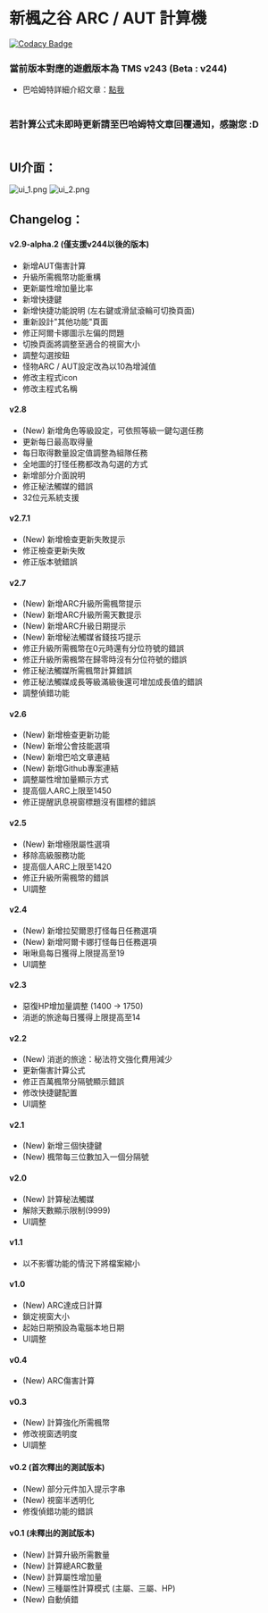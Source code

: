 新楓之谷 ARC / AUT 計算機
=====

[![Codacy Badge](https://api.codacy.com/project/badge/Grade/020d720a719a400082f1ef7b1d1aa39e)](https://www.codacy.com/app/WhatTheBlock/MapleStory-ARC-Calculator?utm_source=github.com&amp;utm_medium=referral&amp;utm_content=WhatTheBlock/MapleStory-ARC-Calculator&amp;utm_campaign=Badge_Grade)

### 當前版本對應的遊戲版本為 TMS v243 (Beta : v244)

- 巴哈姆特詳細介紹文章：[點我](https://forum.gamer.com.tw/C.php?bsn=7650&snA=1000541) <br><br>

### 若計算公式未即時更新請至巴哈姆特文章回覆通知，感謝您 :D <br><br>

UI介面：
----
![ui_1.png](/ui_1.png)
![ui_2.png](/ui_2.png)

Changelog：
----

#### v2.9-alpha.2 (僅支援v244以後的版本)
- 新增AUT傷害計算
- 升級所需楓幣功能重構
- 更新屬性增加量比率
- 新增快捷鍵 
- 新增快捷功能說明 (左右鍵或滑鼠滾輪可切換頁面)
- 重新設計"其他功能"頁面
- 修正阿爾卡娜圖示左偏的問題
- 切換頁面將調整至適合的視窗大小
- 調整勾選按鈕
- 怪物ARC / AUT設定改為以10為增減值
- 修改主程式icon
- 修改主程式名稱

#### v2.8
- (New) 新增角色等級設定，可依照等級一鍵勾選任務
- 更新每日最高取得量
- 每日取得數量設定值調整為組隊任務
- 全地圖的打怪任務都改為勾選的方式
- 新增部分介面說明
- 修正秘法觸媒的錯誤
- 32位元系統支援

#### v2.7.1
- (New) 新增檢查更新失敗提示
- 修正檢查更新失敗
- 修正版本號錯誤

#### v2.7
- (New) 新增ARC升級所需楓幣提示
- (New) 新增ARC升級所需天數提示
- (New) 新增ARC升級日期提示
- (New) 新增秘法觸媒省錢技巧提示
- 修正升級所需楓幣在0元時還有分位符號的錯誤
- 修正升級所需楓幣在歸零時沒有分位符號的錯誤
- 修正秘法觸媒所需楓幣計算錯誤
- 修正秘法觸媒成長等級滿級後還可增加成長值的錯誤
- 調整偵錯功能

#### v2.6
- (New) 新增檢查更新功能
- (New) 新增公會技能選項
- (New) 新增巴哈文章連結
- (New) 新增Github專案連結
- 調整屬性增加量顯示方式
- 提高個人ARC上限至1450
- 修正提醒訊息視窗標題沒有圖標的錯誤

#### v2.5
- (New) 新增極限屬性選項
- 移除高級服務功能
- 提高個人ARC上限至1420
- 修正升級所需楓幣的錯誤
- UI調整

#### v2.4
- (New) 新增拉契爾恩打怪每日任務選項
- (New) 新增阿爾卡娜打怪每日任務選項
- 啾啾島每日獲得上限提高至19
- UI調整

#### v2.3
- 惡復HP增加量調整 (1400 → 1750)
- 消逝的旅途每日獲得上限提高至14

#### v2.2
- (New) 消逝的旅途：秘法符文強化費用減少
- 更新傷害計算公式
- 修正百萬楓幣分隔號顯示錯誤
- 修改快捷鍵配置
- UI調整

#### v2.1
- (New) 新增三個快捷鍵
- (New) 楓幣每三位數加入一個分隔號

#### v2.0
- (New) 計算秘法觸媒
- 解除天數顯示限制(9999)
- UI調整


#### v1.1
- 以不影響功能的情況下將檔案縮小

#### v1.0
- (New) ARC達成日計算
- 鎖定視窗大小
- 起始日期預設為電腦本地日期
- UI調整

#### v0.4
- (New) ARC傷害計算

#### v0.3
- (New) 計算強化所需楓幣
- 修改視窗透明度
- UI調整

#### v0.2 (首次釋出的測試版本)
- (New) 部分元件加入提示字串
- (New) 視窗半透明化
- 修復偵錯功能的錯誤

#### v0.1 (未釋出的測試版本)
- (New) 計算升級所需數量
- (New) 計算總ARC數量
- (New) 計算屬性增加量
- (New) 三種屬性計算模式 (主屬、三屬、HP)
- (New) 自動偵錯
